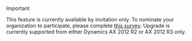 > [!IMPORTANT]
> This feature is currently available by invitation only. To nominate your organization to participate, please complete [this survey](https://aka.ms/ax2012upgrade). 
> Upgrade is currently supported from either Dynamics AX 2012 R2 or AX 2012 R3 only. 
